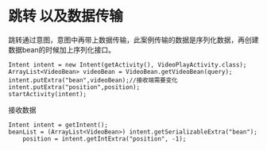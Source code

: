 # 跳转 以及数据传输



跳转通过意图，意图中再带上数据传输，此案例传输的数据是序列化数据，再创建数据bean的时候加上序列化接口。

```
Intent intent = new Intent(getActivity(), VideoPlayActivity.class);
ArrayList<VideoBean> videoBean = VideoBean.getVideoBean(query);
intent.putExtra("bean",videoBean);//接收端需要变化
intent.putExtra("position",position);
startActivity(intent);
```



接收数据

```
Intent intent = getIntent();
beanList = (ArrayList<VideoBean>) intent.getSerializableExtra("bean");
    position = intent.getIntExtra("position", -1);
```





















